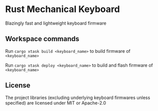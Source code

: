 # Rust Mechanical Keyboard
Blazingly fast and lightweight keyboard firmware

## Workspace commands
Run `cargo xtask build <keyboard_name>` to build firmware of `<keyboard_name>`

Run `cargo xtask deploy <keyboard_name>` to build and flash firmware of `<keyboard_name>`

## License
The project libraries (excluding underlying keyboard firmwares unless specified) are licensed under MIT or Apache-2.0
